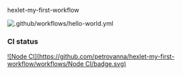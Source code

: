 hexlet-my-first-workflow

![.github/workflows/hello-world.yml](https://github.com/github/docs/actions/workflows/main.yml/badge.svg?event=push)

### CI status
[![Node CI](https://github.com/petrovanna/hexlet-my-first-workflow/workflows/Node CI/badge.svg)](https://github.com/petrovanna/hexlet-my-first-workflow/actions/workflows/hello-world.yml)
